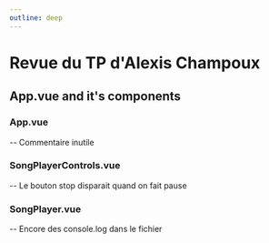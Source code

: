 ```yaml
---
outline: deep
---
```

# Revue du TP d'Alexis Champoux

## App.vue and it's components

### App.vue

-- Commentaire inutile

### SongPlayerControls.vue

-- Le bouton stop disparait quand on fait pause

### SongPlayer.vue

-- Encore des console.log dans le fichier
